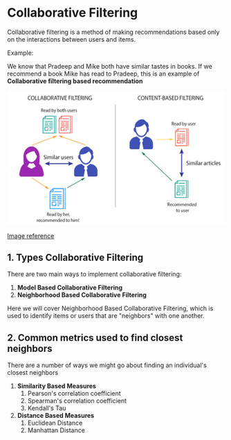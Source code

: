 # Collaborative Filtering
Collaborative filtering is a method of making recommendations based only on the interactions between users and items.

Example:

We know that Pradeep and Mike both have similar tastes in books. If we recommend a book Mike has read to Pradeep, this is an example of **Collaborative filtering based recommendation**


<img src='../Images/cbr.png'></img>

<a href ='https://towardsdatascience.com/brief-on-recommender-systems-b86a1068a4dd'>Image reference</a>


## 1. Types Collaborative Filtering
There are two main ways to implement collaborative filtering:

1. **Model Based Collaborative Filtering**
2. **Neighborhood Based Collaborative Filtering**

Here we will cover Neighborhood Based Collaborative Filtering, which is used to identify items or users that are "neighbors" with one another.

## 2. Common metrics used to find closest neighbors

There are a number of ways we might go about finding an individual's closest neighbors
1. **Similarity Based Measures**
    1. Pearson's correlation coefficient
    2. Spearman's correlation coefficient
    3. Kendall's Tau
2. **Distance Based Measures**
    1. Euclidean Distance
    2. Manhattan Distance